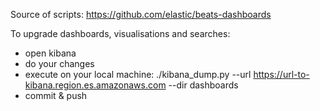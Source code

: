 Source of scripts: https://github.com/elastic/beats-dashboards

To upgrade dashboards, visualisations and searches:
- open kibana
- do your changes
- execute on your local machine:
./kibana_dump.py --url https://url-to-kibana.region.es.amazonaws.com --dir dashboards
- commit & push